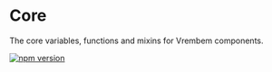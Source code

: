 # Core

The core variables, functions and mixins for Vrembem components.

[![npm version](https://img.shields.io/npm/v/%40vrembem%2Fcore.svg)](https://www.npmjs.com/package/%40vrembem%2Fcore)
